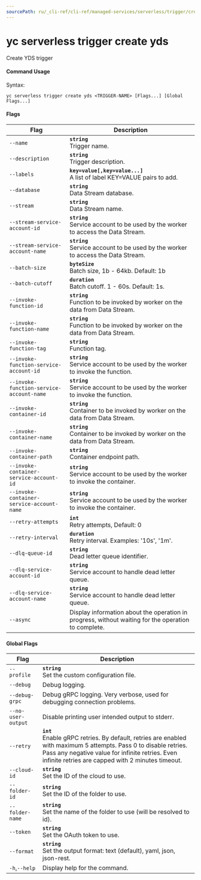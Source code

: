 ```yaml
---
sourcePath: ru/_cli-ref/cli-ref/managed-services/serverless/trigger/create/yds.md
---
```

# yc serverless trigger create yds

Create YDS trigger

#### Command Usage

Syntax: 

`yc serverless trigger create yds <TRIGGER-NAME> [Flags...] [Global Flags...]`

#### Flags

| Flag | Description |
|----|----|
|`--name`|<b>`string`</b><br/> Trigger name.|
|`--description`|<b>`string`</b><br/> Trigger description.|
|`--labels`|<b>`key=value[,key=value...]`</b><br/> A list of label KEY=VALUE pairs to add.|
|`--database`|<b>`string`</b><br/> Data Stream database.|
|`--stream`|<b>`string`</b><br/> Data Stream name.|
|`--stream-service-account-id`|<b>`string`</b><br/> Service account to be used by the worker to access the Data Stream.|
|`--stream-service-account-name`|<b>`string`</b><br/> Service account to be used by the worker to access the Data Stream.|
|`--batch-size`|<b>`byteSize`</b><br/> Batch size, 1b - 64kb. Default: 1b|
|`--batch-cutoff`|<b>`duration`</b><br/> Batch cutoff. 1 - 60s. Default: 1s.|
|`--invoke-function-id`|<b>`string`</b><br/> Function to be invoked by worker on the data from Data Stream.|
|`--invoke-function-name`|<b>`string`</b><br/> Function to be invoked by worker on the data from Data Stream.|
|`--invoke-function-tag`|<b>`string`</b><br/> Function tag.|
|`--invoke-function-service-account-id`|<b>`string`</b><br/> Service account to be used by the worker to invoke the function.|
|`--invoke-function-service-account-name`|<b>`string`</b><br/> Service account to be used by the worker to invoke the function.|
|`--invoke-container-id`|<b>`string`</b><br/> Container to be invoked by worker on the data from Data Stream.|
|`--invoke-container-name`|<b>`string`</b><br/> Container to be invoked by worker on the data from Data Stream.|
|`--invoke-container-path`|<b>`string`</b><br/> Container endpoint path.|
|`--invoke-container-service-account-id`|<b>`string`</b><br/> Service account to be used by the worker to invoke the container.|
|`--invoke-container-service-account-name`|<b>`string`</b><br/> Service account to be used by the worker to invoke the container.|
|`--retry-attempts`|<b>`int`</b><br/> Retry attempts, Default: 0|
|`--retry-interval`|<b>`duration`</b><br/> Retry interval. Examples: '10s', '1m'.|
|`--dlq-queue-id`|<b>`string`</b><br/> Dead letter queue identifier.|
|`--dlq-service-account-id`|<b>`string`</b><br/> Service account to handle dead letter queue.|
|`--dlq-service-account-name`|<b>`string`</b><br/> Service account to handle dead letter queue.|
|`--async`| Display information about the operation in progress, without waiting for the operation to complete.|

#### Global Flags

| Flag | Description |
|----|----|
|`--profile`|<b>`string`</b><br/>Set the custom configuration file.|
|`--debug`|Debug logging.|
|`--debug-grpc`|Debug gRPC logging. Very verbose, used for debugging connection problems.|
|`--no-user-output`|Disable printing user intended output to stderr.|
|`--retry`|<b>`int`</b><br/>Enable gRPC retries. By default, retries are enabled with maximum 5 attempts. Pass 0 to disable retries. Pass any negative value for infinite retries. Even infinite retries are capped with 2 minutes timeout.|
|`--cloud-id`|<b>`string`</b><br/>Set the ID of the cloud to use.|
|`--folder-id`|<b>`string`</b><br/>Set the ID of the folder to use.|
|`--folder-name`|<b>`string`</b><br/>Set the name of the folder to use (will be resolved to id).|
|`--token`|<b>`string`</b><br/>Set the OAuth token to use.|
|`--format`|<b>`string`</b><br/>Set the output format: text (default), yaml, json, json-rest.|
|`-h`,`--help`|Display help for the command.|
